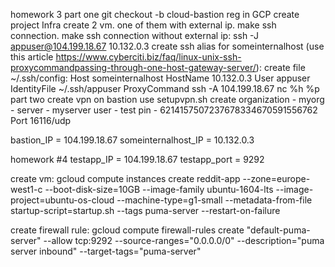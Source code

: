 homework 3
part one
git checkout -b cloud-bastion
reg in GCP create project Infra create 2 vm. one of them with external ip. make ssh connection.
make ssh connection without external ip: ssh -J appuser@104.199.18.67 10.132.0.3 create ssh alias for someinternalhost
(use this article https://www.cyberciti.biz/faq/linux-unix-ssh-proxycommandpassing-through-one-host-gateway-server/):
create file ~/.ssh/config: Host someinternalhost HostName 10.132.0.3 User appuser IdentityFile ~/.ssh/appuser
ProxyCommand ssh -A 104.199.18.67 nc %h %p
part two
create vpn on bastion use setupvpn.sh
create organization - myorg - server - myserver user - test pin - 6214157507237678334670591556762 Port 16116/udp

bastion_IP = 104.199.18.67
someinternalhost_IP = 10.132.0.3

homework #4 testapp_IP = 104.199.18.67 testapp_port = 9292

create vm: gcloud compute instances create reddit-app
--zone=europe-west1-c
--boot-disk-size=10GB
--image-family ubuntu-1604-lts
--image-project=ubuntu-os-cloud
--machine-type=g1-small
--metadata-from-file startup-script=startup.sh
--tags puma-server
--restart-on-failure

create firewall rule: gcloud compute firewall-rules create "default-puma-server" --allow tcp:9292
--source-ranges="0.0.0.0/0"
--description="puma server inbound"
--target-tags="puma-server"
